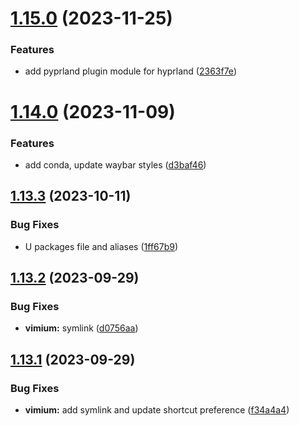 # [1.15.0](https://github.com/aayushrathor/dotfiles/compare/v1.14.0...v1.15.0) (2023-11-25)


### Features

* add pyprland plugin module for hyprland ([2363f7e](https://github.com/aayushrathor/dotfiles/commit/2363f7e8a9cf728028efa5de876ceedcefc0741f))



# [1.14.0](https://github.com/aayushrathor/dotfiles/compare/v1.13.3...v1.14.0) (2023-11-09)


### Features

* add conda, update waybar styles ([d3baf46](https://github.com/aayushrathor/dotfiles/commit/d3baf46ca5c4bf01f4a28da20af56fd80c56d882))



## [1.13.3](https://github.com/aayushrathor/dotfiles/compare/v1.13.2...v1.13.3) (2023-10-11)


### Bug Fixes

* U packages file and aliases ([1ff67b9](https://github.com/aayushrathor/dotfiles/commit/1ff67b901815d548626127900ed5f79f96e8f38c))



## [1.13.2](https://github.com/aayushrathor/dotfiles/compare/v1.13.1...v1.13.2) (2023-09-29)


### Bug Fixes

* **vimium:** symlink ([d0756aa](https://github.com/aayushrathor/dotfiles/commit/d0756aa7fa93311855ae9716b789bd579dba989e))



## [1.13.1](https://github.com/aayushrathor/dotfiles/compare/v1.13.0...v1.13.1) (2023-09-29)


### Bug Fixes

* **vimium:** add symlink and update shortcut preference ([f34a4a4](https://github.com/aayushrathor/dotfiles/commit/f34a4a4797e5499fdaace55544d99298c75a0a61))



